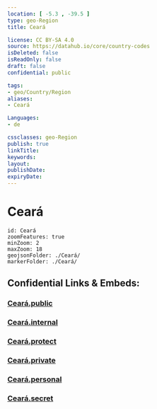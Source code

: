 ```yaml
---
location: [ -5.3 , -39.5 ] 
type: geo-Region
title: Ceará

license: CC BY-SA 4.0
source: https://datahub.io/core/country-codes
isDeleted: false
isReadOnly: false
draft: false
confidential: public

tags:
- geo/Country/Region
aliases:
- Ceará

Languages:
- de

cssclasses: geo-Region
publish: true
linkTitle: 
keywords: 
layout: 
publishDate: 
expiryDate: 
---
```


# Ceará

```leaflet
id: Ceará
zoomFeatures: true 
minZoom: 2 
maxZoom: 18
geojsonFolder: ./Ceará/
markerFolder: ./Ceará/
```


## Confidential Links & Embeds: 

### [Ceará.public](/_public/\Earth\Continent\America~South\Brazil\states~BrazilCeará.public.md) 

### [Ceará.internal](/_internal/\Earth\Continent\America~South\Brazil\states~BrazilCeará.internal.md) 

### [Ceará.protect](/_protect/\Earth\Continent\America~South\Brazil\states~BrazilCeará.protect.md) 

### [Ceará.private](/_private/\Earth\Continent\America~South\Brazil\states~BrazilCeará.private.md) 

### [Ceará.personal](/_personal/\Earth\Continent\America~South\Brazil\states~BrazilCeará.personal.md) 

### [Ceará.secret](/_secret/\Earth\Continent\America~South\Brazil\states~BrazilCeará.secret.md)

